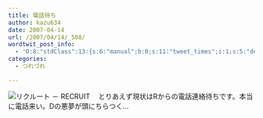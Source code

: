 ```yaml
---
title: 電話待ち
author: kazu634
date: 2007-04-14
url: /2007/04/14/_508/
wordtwit_post_info:
  - 'O:8:"stdClass":13:{s:6:"manual";b:0;s:11:"tweet_times";i:1;s:5:"delay";i:0;s:7:"enabled";i:1;s:10:"separation";s:2:"60";s:7:"version";s:3:"3.7";s:14:"tweet_template";b:0;s:6:"status";i:2;s:6:"result";a:0:{}s:13:"tweet_counter";i:2;s:13:"tweet_log_ids";a:1:{i:0;i:2889;}s:9:"hash_tags";a:0:{}s:8:"accounts";a:1:{i:0;s:7:"kazu634";}}'
categories:
  - つれづれ

---
```

<div class="section">
<p>
<a href="http://www.recruit.jp/" onclick="__gaTracker('send', 'event', 'outbound-article', 'http://www.recruit.jp/', '');" target="_blank"><img align="left" alt="リクルート － RECRUIT" src="http://img.simpleapi.net/small/http://www.recruit.jp/" border="0" /></a>
</p>
  
<p>
    　とりあえず現状はRからの電話連絡待ちです。本当に電話来い。Dの悪夢が頭にちらつく…
</p>
</div>